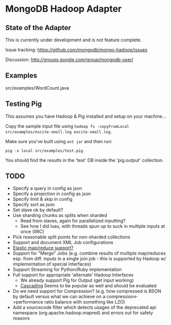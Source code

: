 
MongoDB Hadoop Adapter
=======================

State of the Adapter
---------
This is currently under development and is not feature complete.

Issue tracking: https://github.com/mongodb/mongo-hadoop/issues

Discussion: http://groups.google.com/group/mongodb-user/

Examples
----------
src/examples/WordCount.java

Testing Pig
-----------

This assumes you have Hadoop & Pig installed and setup on your machine...

Copy the sample input file using `hadoop fs -copyFromLocal src/examples/excite-small.log excite-small.log`.

Make sure you've built using `ant jar` and then run:


    pig -x local src/examples/test.pig


You should find the results in the 'test' DB inside the 'pig.output' collection.

TODO
----------
- Specify a query in config as json
- Specify a projection in config as json
- Specify limit & skip in config
- Specify sort as json
- Set slave ok by default?
- Use sharding chunks as splits when sharded
  * Read from slaves, again for parallelized inputting?
  * See how I did luau, with threads spun up to suck in multiple inputs at once (IIRC)
- Pick reasonable split points for non-sharded collections
- Support and document XML Job configurations
- [Elastic map/reduce support?](http://aws.amazon.com/elasticmapreduce/faqs)
- Support for "Merge" Jobs (e.g. combine results of multiple map/reduces esp. from diff. inputs in a single join job - this is supported by Hadoop w/ implementation of special interfaces)
- Support Streaming for Python/Ruby implementation
- Full support for appropriate 'alternate' Hadoop Interfaces
  * We already support Pig for Output (get input working)
  * [Cascading](http://www.cascading.org/) Seems to be popular as well and should be evaluated
- Do we need support for Compression? (e.g. how compressed is BSON by default versus what we can achieve on a compression<->performance ratio balance with something like LZO)
- Add a sourcecode filter which detects usages of the deprecated api namespace (org.apache.hadoop.mapred) and errors out for safety reasons

